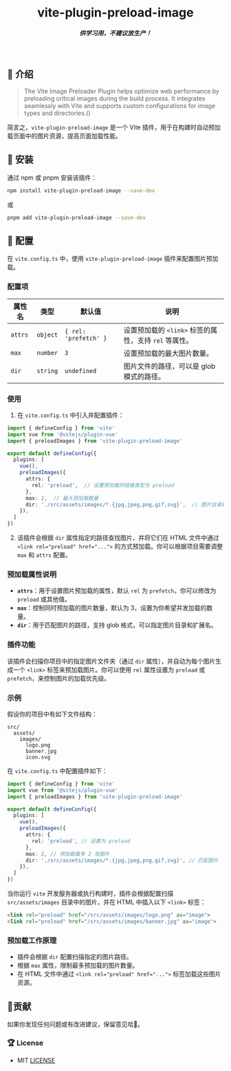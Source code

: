 <div align="center">
  <h1>vite-plugin-preload-image</h1>
  <h5>供学习用，不建议放生产！</h5>
</div>
<br>

## 🔦 介绍

> The Vite Image Preloader Plugin helps optimize web performance by preloading critical images during the build process. It integrates seamlessly with Vite and supports custom configurations for image types and directories.()

简言之，`vite-plugin-preload-image` 是一个 Vite 插件，用于在构建时自动预加载页面中的图片资源，提高页面加载性能。

## 🔩 安装

通过 npm 或 pnpm 安装该插件：

```bash
npm install vite-plugin-preload-image --save-dev
```

或

```bash
pnpm add vite-plugin-preload-image --save-dev
```

## 🛴 配置

在 `vite.config.ts` 中，使用 `vite-plugin-preload-image` 插件来配置图片预加载。

### 配置项

| 属性名           | 类型               | 默认值         | 说明                                                         |
|------------------|--------------------|----------------|--------------------------------------------------------------|
| `attrs`          | `object`           | `{ rel: 'prefetch' }` | 设置预加载的 `<link>` 标签的属性，支持 `rel` 等属性。             |
| `max`            | `number`           | `3`            | 设置预加载的最大图片数量。                                     |
| `dir`            | `string`           | `undefined`    | 图片文件的路径，可以是 glob 模式的路径。                       |

### 使用

1. 在 `vite.config.ts` 中引入并配置插件：

```ts
import { defineConfig } from 'vite'
import vue from '@vitejs/plugin-vue'
import { preloadImages } from 'vite-plugin-preload-image'

export default defineConfig({
  plugins: [
    vue(),
    preloadImages({
      attrs: {
        rel: 'preload',  // 设置预加载的链接类型为 preload
      },
      max: 2,  // 最大预加载数量
      dir: './src/assets/images/*.{jpg,jpeg,png,gif,svg}',  // 图片目录路径
    }),
  ]
})
```

2. 该插件会根据 `dir` 属性指定的路径查找图片，并将它们在 HTML 文件中通过 `<link rel="preload" href="...">` 的方式预加载。你可以根据项目需要调整 `max` 和 `attrs` 配置。

### 预加载属性说明

- **`attrs`**：用于设置图片预加载的属性，默认 `rel` 为 `prefetch`，你可以修改为 `preload` 或其他值。
- **`max`**：控制同时预加载的图片数量，默认为 3，设置为你希望并发加载的数量。
- **`dir`**：用于匹配图片的路径，支持 glob 格式，可以指定图片目录和扩展名。

### 插件功能

该插件会扫描你项目中的指定图片文件夹（通过 `dir` 属性），并自动为每个图片生成一个 `<link>` 标签来预加载图片。你可以使用 `rel` 属性设置为 `preload` 或 `prefetch`，来控制图片的加载优先级。

### 示例

假设你的项目中有如下文件结构：

```
src/
  assets/
    images/
      logo.png
      banner.jpg
      icon.svg
```

在 `vite.config.ts` 中配置插件如下：

```ts
import { defineConfig } from 'vite'
import vue from '@vitejs/plugin-vue'
import { preloadImages } from 'vite-plugin-preload-image'

export default defineConfig({
  plugins: [
    vue(),
    preloadImages({
      attrs: {
        rel: 'preload', // 设置为 preload
      },
      max: 2, // 预加载最多 2 张图片
      dir: './src/assets/images/*.{jpg,jpeg,png,gif,svg}', // 匹配图片
    }),
  ]
})
```

当你运行 `vite` 开发服务器或执行构建时，插件会根据配置扫描 `src/assets/images` 目录中的图片，并在 HTML 中插入以下 `<link>` 标签：

```html
<link rel="preload" href="/src/assets/images/logo.png" as="image">
<link rel="preload" href="/src/assets/images/banner.jpg" as="image">
```

### 预加载工作原理

- 插件会根据 `dir` 配置扫描指定的图片路径。
- 根据 `max` 属性，限制最多预加载的图片数量。
- 在 HTML 文件中通过 `<link rel="preload" href="...">` 标签加载这些图片资源。

## 🍗贡献

如果你发现任何问题或有改进建议，保留意见哈🐶。


### 🏆 License

- MIT [LICENSE](./LICENSE)